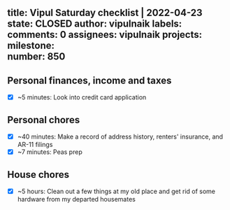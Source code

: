 title:	Vipul Saturday checklist | 2022-04-23
state:	CLOSED
author:	vipulnaik
labels:	
comments:	0
assignees:	vipulnaik
projects:	
milestone:	
number:	850
--
## Personal finances, income and taxes

- [x] ~5 minutes: Look into credit card application

## Personal chores

- [x] ~40 minutes: Make a record of address history, renters' insurance, and AR-11 filings
- [x] ~7 minutes: Peas prep 

## House chores

- [x] ~5 hours: Clean out a few things at my old place and get rid of some hardware from my departed housemates
